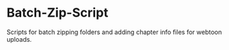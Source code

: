 # Batch-Zip-Script
Scripts for batch zipping folders and adding chapter info files for webtoon uploads.
